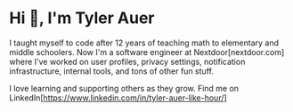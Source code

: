 # Hi 👋, I'm Tyler Auer

I taught myself to code after 12 years of teaching math to elementary and middle schoolers. Now I'm a software engineer at Nextdoor[nextdoor.com] where I've worked on user profiles, privacy settings, notification infrastructure, internal tools, and tons of other fun stuff.

I love learning and supporting others as they grow. Find me on LinkedIn[https://www.linkedin.com/in/tyler-auer-like-hour/]
